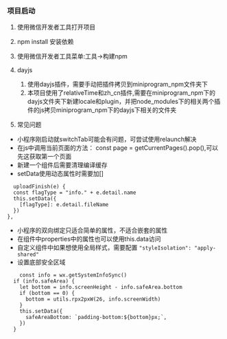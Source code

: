 ### 项目启动

1. 使用微信开发者工具打开项目

2. npm install 安装依赖

3. 使用微信开发者工具菜单:工具->构建npm

4. dayjs

   1. 使用dayjs插件，需要手动把插件拷贝到miniprogram_npm文件夹下
   2. 本项目使用了relativeTime和zh_cn插件,需要在miniprogram_npm下的dayjs文件夹下新建locale和plugin，并把node_modules下的相关两个插件的js拷贝miniprogram_npm下的dayjs下相关的文件夹

5. 常见问题
  * 小程序刚启动就switchTab可能会有问题，可尝试使用relaunch解决
  * 在js中调用当前页面的方法： const page = getCurrentPages().pop(),可以先这获取第一个页面
  * 新建一个组件后需要清理编译缓存
  * setData使用动态属性时需要加[]
  ```
    uploadFinish(e) {
    const flagType = "info." + e.detail.name
    this.setData({
      [flagType]: e.detail.fileName
    })
  },
  ```
  * 小程序的双向绑定只适合简单的属性，不适合嵌套的属性
  * 在组件中properties中的属性也可以使用this.data访问
  * 自定义组件中如果想使用全局样式，需要配置 `"styleIsolation": "apply-shared"`
  * 设置底部安全区域
  ```
      const info = wx.getSystemInfoSync()
    if (info.safeArea) {
      let bottom = info.screenHeight - info.safeArea.bottom
      if (bottom == 0) {
        bottom = utils.rpx2pxW(26, info.screenWidth)
      }
      this.setData({
        safeAreaBottom: `padding-bottom:${bottom}px;`,
      })
    }
  ```
   
